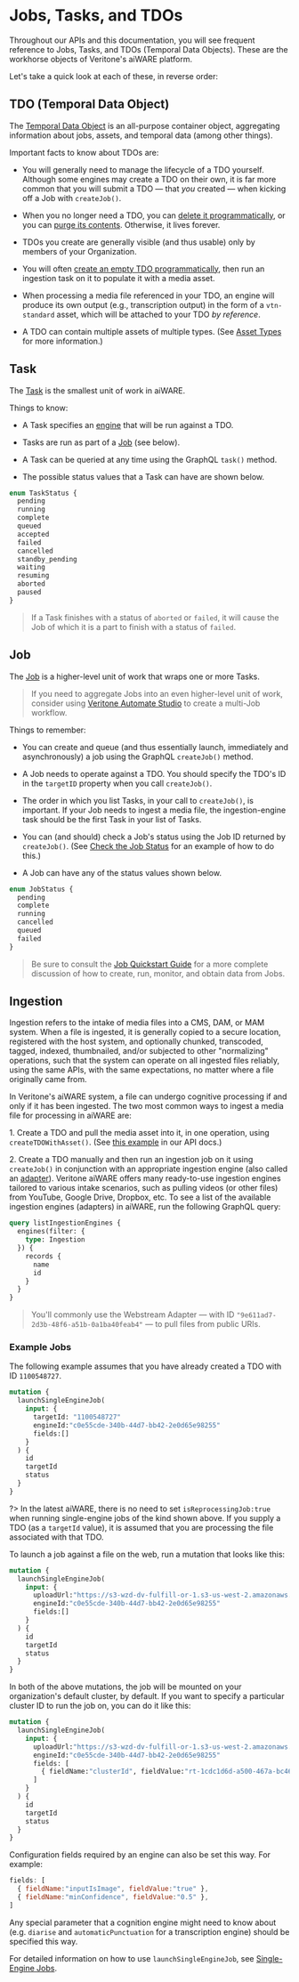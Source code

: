 # Jobs, Tasks, and TDOs

Throughout our APIs and this documentation, you will see frequent reference to Jobs, Tasks, and TDOs (Temporal Data Objects). These are the workhorse objects of Veritone's aiWARE platform.

Let's take a quick look at each of these, in reverse order:

## TDO (Temporal Data Object)

The [Temporal Data Object](https://api.veritone.com/v3/graphqldocs/temporaldataobject.doc.html) is an all-purpose container object, aggregating information about jobs, assets, and temporal data (among other things).

Important facts to know about TDOs are:

* You will generally need to manage the lifecycle of a TDO yourself. Although some engines may create a TDO on their own, it is far more common that you will submit a TDO &mdash; that _you_ created &mdash; when kicking off a Job with `createJob()`.

* When you no longer need a TDO, you can [delete it programmatically](/apis/job-quickstart/?id=delete-a-tdo-andor-its-content), or you can [purge its contents](/apis/job-quickstart/?id=remove-tdo-content). Otherwise, it lives forever.

* TDOs you create are generally visible (and thus usable) only by members of your Organization.

* You will often [create an empty TDO programmatically](/apis/job-quickstart/?id=create-a-tdo), then run an ingestion task on it to populate it with a media asset.

* When processing a media file referenced in your TDO, an engine will produce its own output (e.g., transcription output) in the form of a `vtn-standard` asset, which will be attached to your TDO _by reference_.

* A TDO can contain multiple assets of multiple types. (See [Asset Types](/apis/tutorials/asset-types?id=asset-types) for more information.)

## Task

The [Task](https://api.veritone.com/v3/graphqldocs/task.doc.html) is the smallest unit of work in aiWARE.

Things to know:

* A Task specifies an [engine](https://api.veritone.com/v3/graphqldocs/engine.doc.html) that will be run against a TDO.

* Tasks are run as part of a [Job](https://api.veritone.com/v3/graphqldocs/job.doc.html) (see below).

* A Task can be queried at any time using the GraphQL `task()` method.

* The possible status values that a Task can have are shown below.

```graphql
enum TaskStatus {
  pending
  running
  complete
  queued
  accepted
  failed
  cancelled
  standby_pending
  waiting
  resuming
  aborted
  paused
}
```

> If a Task finishes with a status of `aborted` or `failed`, it will cause the Job of which it is a part to finish with a status of `failed`.

## Job

The [Job](https://api.veritone.com/v3/graphqldocs/job.doc.html) is a higher-level unit of work that wraps one or more Tasks.

> If you need to aggregate Jobs into an even higher-level unit of work, consider using [Veritone Automate Studio](https://automate.veritone.com/) to create a multi-Job workflow.

Things to remember:

* You can create and queue (and thus essentially launch, immediately and asynchronously) a job using the GraphQL `createJob()` method.

* A Job needs to operate against a TDO. You should specify the TDO's ID in the `targetID` property when you call `createJob()`.

* The order in which you list Tasks, in your call to `createJob()`, is important. If your Job needs to ingest a media file, the ingestion-engine task should be the first Task in your list of Tasks.

* You can (and should) check a Job's status using the Job ID returned by `createJob()`. (See [Check the Job Status](/apis/job-quickstart/?id=check-the-job-status) for an example of how to do this.)

* A Job can have any of the status values shown below.

```graphql
enum JobStatus {
  pending
  complete
  running
  cancelled
  queued
  failed
}
```

> Be sure to consult the [Job Quickstart Guide](/apis/job-quickstart/) for a more complete discussion of how to create, run, monitor, and obtain data from Jobs.

## Ingestion

Ingestion refers to the intake of media files into a CMS, DAM, or MAM system.
When a file is ingested, it is generally copied to a secure location, registered with the host system, and optionally chunked, transcoded, tagged, indexed, thumbnailed, and/or subjected to other "normalizing" operations, such that the system can operate on all ingested files reliably, using the same APIs, with the same expectations, no matter where a file originally came from.

In Veritone's aiWARE system, a file can undergo cognitive processing if and only if it has been ingested.
The two most common ways to ingest a media file for processing in aiWARE are:

1\. Create a TDO and pull the media asset into it, in one operation, using `createTDOWithAsset()`. (See [this example](/apis/examples?id=create-tdo-and-upload-asset) in our API docs.)

2\. Create a TDO manually and then run an ingestion job on it using `createJob()` in conjunction with an appropriate ingestion engine (also called an [adapter](/developer/adapters/?id=adapter-workflow)).
Veritone aiWARE offers many ready-to-use ingestion engines tailored to various intake scenarios, such as pulling videos (or other files) from YouTube, Google Drive, Dropbox, etc.
To see a list of the available ingestion engines (adapters) in aiWARE, run the following GraphQL query:

 ```graphql
 query listIngestionEngines {
   engines(filter: {
     type: Ingestion
   }) {
     records {
       name
       id
     }
   }
 }
 ```

> You'll commonly use the Webstream Adapter &mdash; with ID `"9e611ad7-2d3b-48f6-a51b-0a1ba40feab4"` &mdash; to pull files from public URIs.

### Example Jobs

The following example assumes that you have already created a TDO with ID `1100548727`.

```graphql
mutation {
  launchSingleEngineJob(
    input: {
      targetId: "1100548727"
      engineId:"c0e55cde-340b-44d7-bb42-2e0d65e98255"
      fields:[]
    }
  ) {
    id
    targetId
    status
  }
}
```
?> In the latest aiWARE, there is no need to set `isReprocessingJob:true` when running single-engine jobs of the kind shown above. If you supply a TDO (as a `targetId` value), it is assumed that you are processing the file associated with that TDO.

To launch a job against a file on the web, run a mutation that looks like this:

```graphql
mutation {
  launchSingleEngineJob(
    input: {
      uploadUrl:"https://s3-wzd-dv-fulfill-or-1.s3-us-west-2.amazonaws.com/HitchhikersGuide.mp4"
      engineId:"c0e55cde-340b-44d7-bb42-2e0d65e98255"
      fields:[]
    }
  ) {
    id
    targetId
    status
  }
}
```

In both of the above mutations, the job will be mounted on your organization's default cluster, by default. If you want to specify a particular cluster ID to run the job on, you can do it like this:

```graphql
mutation {
  launchSingleEngineJob(
    input: {
      uploadUrl:"https://s3-wzd-dv-fulfill-or-1.s3-us-west-2.amazonaws.com/HitchhikersGuide.mp4"
      engineId:"c0e55cde-340b-44d7-bb42-2e0d65e98255"
      fields: [
        { fieldName:"clusterId", fieldValue:"rt-1cdc1d6d-a500-467a-bc46-d3c5bf3d6901" }
      ]
    }
  ) {
    id
    targetId
    status
  }
}
```

Configuration fields required by an engine can also be set this way. For example:

```js
fields: [
  { fieldName:"inputIsImage", fieldValue:"true" },
  { fieldName:"minConfidence", fieldValue:"0.5" },
]
```

Any special parameter that a cognition engine might need to know about (e.g. `diarise` and `automaticPunctuation` for a transcription engine) should be specified this way.

For detailed information on how to use `launchSingleEngineJob`, see [Single-Engine Jobs](/overview/aiWARE-in-depth/single-engine-jobs?id=single-engine-jobs).
